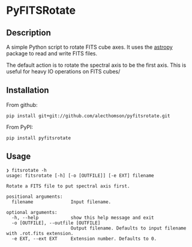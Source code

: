 # PyFITSRotate

## Description
A simple Python script to rotate FITS cube axes. It uses the [astropy](http://www.astropy.org/) package to read and write FITS files.

The default action is to rotate the spectral axis to be the first axis. This is useful for heavy IO operations on FITS cubes/

## Installation
From github:
```
pip install git+git://github.com/alecthomson/pyfitsrotate.git
```
From PyPI:
```
pip install pyfitsrotate
```

## Usage
```
❯ fitsrotate -h
usage: fitsrotate [-h] [-o [OUTFILE]] [-e EXT] filename

Rotate a FITS file to put spectral axis first.

positional arguments:
  filename              Input filename.

optional arguments:
  -h, --help            show this help message and exit
  -o [OUTFILE], --outfile [OUTFILE]
                        Output filename. Defaults to input filename with .rot.fits extension.
  -e EXT, --ext EXT     Extension number. Defaults to 0.
```
